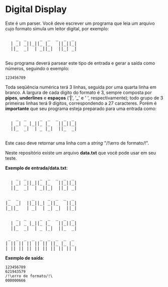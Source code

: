 Digital Display
======
Este é um parser. Você deve escrever um programa que leia um arquivo cujo formato simula um leitor digital, por exemplo:

<pre>
    _  _     _  _  _  _  _
  | _| _||_||_ |_   ||_||_|
  ||_  _|  | _||_|  ||_| _|

</pre>

Seu programa deverá parsear este tipo de entrada e gerar a saída como números, seguindo o exemplo:

	123456789

Toda seqüência numérica terá 3 linhas, seguida por uma quarta linha em branco. A largura de cada dígito do formato é 3, sempre composta por **pipes**, **underlines** e **espaços** ('**|**', '**_**' e ' ', respectivamente); todo grupo de 3 primeiras linhas terá 9 dígitos, correspondendo a 27 caracteres. Porém é **importante** que seu programa esteja preparado para uma entrada como:

<pre>
    _  _     _  _  _  _  _
  | _| _ |_||_ |_   ||_||_|
  ||_  _|  | _ |_|  ||_  _|

</pre>

Este caso deve retornar uma linha com a *string* "/!\erro de formato/!\".

Neste repositório existe um arquivo **data.txt** que você pode usar em seu teste.

**Exemplo de entrada/data.txt**:
<pre>
    _  _     _  _  _  _  _ 
  | _| _||_||_ |_   ||_||_|
  ||_  _|  | _||_|  ||_| _|

 _  _     _     _  _  _  _ 
|_  _|  ||_||_| _||_   ||_|
|_||_   | _|  | _| _|  ||_|

    _  _     _  _  _  _  _
  | _| _ |_||_ |_   ||_||_|
  ||_  _|  | _ |_|  ||_  _|

 _  _  _  _  _  _  _  _  _ 
| || || || || || ||_ |_ |_ 
|_||_||_||_||_||_||_||_||_|
</pre>

**Exemplo de saída**:
	
	123456789
	621943579
	/!\erro de formato/!\
	000000666